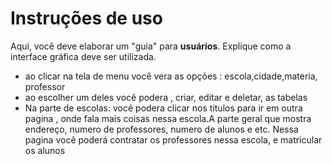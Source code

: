 # Instruções de uso

Aqui, você deve elaborar um "guia" para **usuários**. Explique como a interface gráfica deve ser utilizada.

- ao clicar na tela de menu você vera as opções : escola,cidade,materia, professor
- ao escolher um deles você podera , criar, editar e deletar, as tabelas 
- Na parte de escolas: você podera clicar nos titulos para ir em outra pagina , onde fala mais coisas nessa escola.A parte geral que mostra endereço, numero de professores, numero de alunos e etc. Nessa pagina você poderá contratar os professores nessa escola, e matricular os alunos